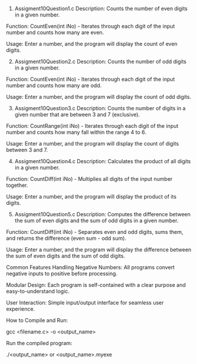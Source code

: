 1. Assigment10Question1.c
Description: Counts the number of even digits in a given number.

Function: CountEven(int iNo) - Iterates through each digit of the input number and counts how many are even.

Usage: Enter a number, and the program will display the count of even digits.

2. Assigment10Question2.c
Description: Counts the number of odd digits in a given number.

Function: CountEven(int iNo) - Iterates through each digit of the input number and counts how many are odd.

Usage: Enter a number, and the program will display the count of odd digits.

3. Assigment10Question3.c
Description: Counts the number of digits in a given number that are between 3 and 7 (exclusive).

Function: CountRange(int iNo) - Iterates through each digit of the input number and counts how many fall within the range 4 to 6.

Usage: Enter a number, and the program will display the count of digits between 3 and 7.

4. Assigment10Question4.c
Description: Calculates the product of all digits in a given number.

Function: CountDiff(int iNo) - Multiplies all digits of the input number together.

Usage: Enter a number, and the program will display the product of its digits.

5. Assigment10Question5.c
Description: Computes the difference between the sum of even digits and the sum of odd digits in a given number.

Function: CountDiff(int iNo) - Separates even and odd digits, sums them, and returns the difference (even sum - odd sum).

Usage: Enter a number, and the program will display the difference between the sum of even digits and the sum of odd digits.

Common Features
Handling Negative Numbers: All programs convert negative inputs to positive before processing.

Modular Design: Each program is self-contained with a clear purpose and easy-to-understand logic.

User Interaction: Simple input/output interface for seamless user experience.

How to Compile and Run:

gcc <filename.c> -o <output_name>

Run the compiled program:

./<output_name> or <output_name>.myexe

